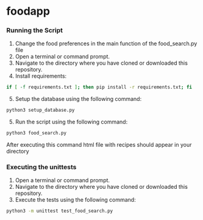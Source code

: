 # foodapp

### Running the Script
1. Change the food preferences in the main function of the food_search.py file
2. Open a terminal or command prompt.
3. Navigate to the directory where you have cloned or downloaded this repository.
4. Install requirements:
```bash
if [ -f requirements.txt ]; then pip install -r requirements.txt; fi
```
5. Setup the database using the following command:

```bash
python3 setup_database.py
```
5. Run the script using the following command:
   
```bash
python3 food_search.py
```
After executing this command html file with recipes should appear in your directory
### Executing the unittests
1. Open a terminal or command prompt.
2. Navigate to the directory where you have cloned or downloaded this repository.
3. Execute the tests using the following command:

```bash
python3 -m unittest test_food_search.py
```
